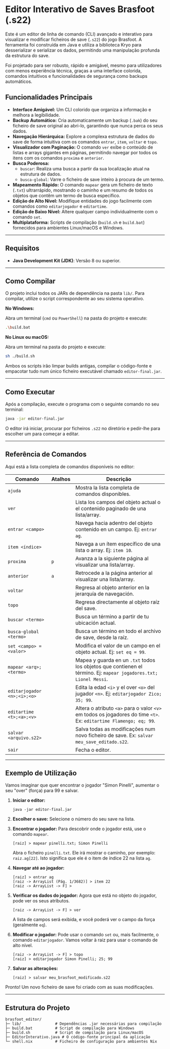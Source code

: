

# Editor Interativo de Saves Brasfoot (.s22)

Este é um editor de linha de comando (CLI) avançado e interativo para visualizar e modificar ficheiros de save (`.s22`) do jogo Brasfoot. A ferramenta foi construída em Java e utiliza a biblioteca Kryo para desserializar e serializar os dados, permitindo uma manipulação profunda da estrutura do save.

Foi projetado para ser robusto, rápido e amigável, mesmo para utilizadores com menos experiência técnica, graças a uma interface colorida, comandos intuitivos e funcionalidades de segurança como backups automáticos.


## Funcionalidades Principais

  * **Interface Amigável:** Um CLI colorido que organiza a informação e melhora a legibilidade.
  * **Backup Automático:** Cria automaticamente um backup (`.bak`) do seu ficheiro de save original ao abri-lo, garantindo que nunca perca os seus dados.
  * **Navegação Hierárquica:** Explore a complexa estrutura de dados do save de forma intuitiva com os comandos `entrar`, `item`, `voltar` e `topo`.
  * **Visualizador com Paginação:** O comando `ver` exibe o conteúdo de listas e arrays gigantes em páginas, permitindo navegar por todos os itens com os comandos `proxima` e `anterior`.
  * **Busca Poderosa:**
      * `buscar`: Realiza uma busca a partir da sua localização atual na estrutura de dados.
      * `busca-global`: Varre o ficheiro de save inteiro à procura de um termo.
  * **Mapeamento Rápido:** O comando `mapear` gera um ficheiro de texto (`.txt`) ultrarrápido, mostrando o caminho e um resumo de todos os objetos que contêm um termo de busca específico.
  * **Edição de Alto Nível:** Modifique entidades do jogo facilmente com comandos como `editarjogador` e `editartime`.
  * **Edição de Baixo Nível:** Altere qualquer campo individualmente com o comando `set`.
  * **Multiplataforma:** Scripts de compilação (`build.sh` e `build.bat`) fornecidos para ambientes Linux/macOS e Windows.

-----

## Requisitos

  * **Java Development Kit (JDK)**: Versão 8 ou superior.

-----

## Como Compilar

O projeto inclui todos os JARs de dependência na pasta `lib/`. Para compilar, utilize o script correspondente ao seu sistema operativo.

**No Windows:**

Abra um terminal (`cmd` ou `PowerShell`) na pasta do projeto e execute:

```bash
.\build.bat
```

**No Linux ou macOS:**

Abra um terminal na pasta do projeto e execute:

```bash
sh ./build.sh
```

Ambos os scripts irão limpar builds antigas, compilar o código-fonte e empacotar tudo num único ficheiro executável chamado `editor-final.jar`.

-----

## Como Executar

Após a compilação, execute o programa com o seguinte comando no seu terminal:

```bash
java -jar editor-final.jar
```

O editor irá iniciar, procurar por ficheiros `.s22` no diretório e pedir-lhe para escolher um para começar a editar.

-----

## Referência de Comandos

Aqui está a lista completa de comandos disponíveis no editor:

| Comando                 | Atalhos | Descrição                                                                                             |
| ----------------------- | ------- | ----------------------------------------------------------------------------------------------------- |
| `ajuda`                 |         | Mostra la lista completa de comandos disponibles.                                                     |
| `ver`                   |         | Lista los campos del objeto actual o el contenido paginado de una lista/array.                       |
| `entrar <campo>`        |         | Navega hacia adentro del objeto contenido en un campo. Ej: `entrar ag`.                                   |
| `item <índice>`         |         | Navega a un ítem específico de una lista o array. Ej: `item 10`.                                     |
| `proxima`               | `p`     | Avanza a la siguiente página al visualizar una lista/array.                                          |
| `anterior`              | `a`     | Retrocede a la página anterior al visualizar una lista/array.                                        |
| `voltar`                |         | Regresa al objeto anterior en la jerarquía de navegación.                                             |
| `topo`                  |         | Regresa directamente al objeto raíz del save.                                                          |
| `buscar <termo>`        |         | Busca un término a partir de tu ubicación actual.                                                    |
| `busca-global <termo>`  |         | Busca un término en todo el archivo de save, desde la raíz.                                          |
| `set <campo> = <valor>` |         | Modifica el valor de un campo en el objeto actual. Ej: `set eq = 99`.                                   |
| `mapear <arq>; <termo>` |         | Mapea y guarda en un `.txt` todos los objetos que contienen el término. Ej: `mapear jogadores.txt; Lionel Messi`. |
| `editarjogador <n>;<i>;<o>` |     | Edita la edad `<i>` y el over `<o>` del jugador `<n>`. Ej: `editarjogador Zico; 35; 99`.                 |
| `editartime <t>;<a>;<v>` |         | Altera o atributo `<a>` para o valor `<v>` em todos os jogadores do time `<t>`. Ex: `editartime Flamengo; eq; 99`. |
| `salvar <arquivo.s22>`  |         | Salva todas as modificações num novo ficheiro de save. Ex: `salvar meu_save_editado.s22`.             |
| `sair`                  |         | Fecha o editor.                                                                                       |

-----

## Exemplo de Utilização

Vamos imaginar que quer encontrar o jogador "Simon Pinelli", aumentar o seu "over" (força) para 99 e salvar.

1.  **Iniciar o editor:**

    ```
    java -jar editor-final.jar
    ```

2.  **Escolher o save:** Selecione o número do seu save na lista.

3.  **Encontrar o jogador:** Para descobrir onde o jogador está, use o comando `mapear`.

    ```
    [raiz] > mapear pinelli.txt; Simon Pinelli
    ```

    Abra o ficheiro `pinelli.txt`. Ele irá mostrar o caminho, por exemplo: `raiz.ag[22]`. Isto significa que ele é o item de índice 22 na lista `ag`.

4.  **Navegar até ao jogador:**

    ```
    [raiz] > entrar ag
    [raiz -> ArrayList (Pág. 1/3682)] > item 22
    [raiz -> ArrayList -> F] >
    ```

5.  **Verificar os dados do jogador:** Agora que está no objeto do jogador, pode ver os seus atributos.

    ```
    [raiz -> ArrayList -> F] > ver
    ```

    A lista de campos será exibida, e você poderá ver o campo da força (geralmente `eq`).

6.  **Modificar o jogador:** Pode usar o comando `set` ou, mais facilmente, o comando `editarjogador`. Vamos voltar à raiz para usar o comando de alto nível.

    ```
    [raiz -> ArrayList -> F] > topo
    [raiz] > editarjogador Simon Pinelli; 25; 99
    ```

7.  **Salvar as alterações:**

    ```
    [raiz] > salvar meu_brasfoot_modificado.s22
    ```

Pronto\! Um novo ficheiro de save foi criado com as suas modificações.

-----

## Estrutura do Projeto

```
brasfoot_editor/
├─ lib/               # Dependências .jar necessárias para compilação
├─ build.bat          # Script de compilação para Windows
├─ build.sh           # Script de compilação para Linux/macOS
├─ EditorInterativo.java # O código-fonte principal da aplicação
└─ shell.nix          # Ficheiro de configuração para ambientes Nix
```